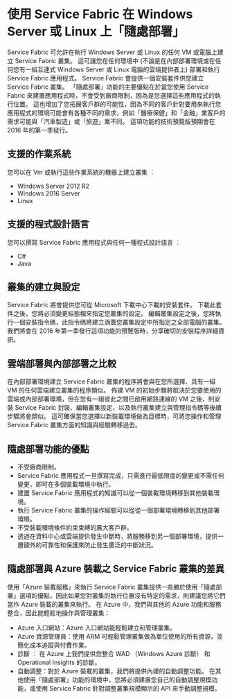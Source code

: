 <properties
   pageTitle="使用 Service Fabric (Windows Server 和 Linux) 進行隨處部署 | Microsoft Azure"
   description="Service Fabric 叢集將會在 Windows Server 和 Linux 上執行，讓您能夠將 Service Fabric 應用程式部署和裝載在任何您可以執行 Windows Server 和 Linux 的環境中。"
   services="service-fabric"
   documentationCenter=".net"
   authors="kunalds"
   manager="timlt"
   editor=""/>

<tags
   ms.service="service-fabric"
   ms.devlang="dotNet"
   ms.topic="article"
   ms.tgt_pltfrm="NA"
   ms.workload="NA"
   ms.date="11/19/2015"
   ms.author="kunalds"/>

# 使用 Service Fabric 在 Windows Server 或 Linux 上「隨處部署」
Service Fabric 可允許在執行 Windows Server 或 Linux 的任何 VM 或電腦上建立 Service Fabric 叢集。 這可讓您在任何環境中 (不論是在內部部署環境或在任何您有一組互連式 Windows Server 或 Linux 電腦的雲端提供者上) 部署和執行 Service Fabric 應用程式。 Service Fabric 會提供一個安裝套件供您建立 Service Fabric 叢集。 「隨處部署」功能的主要優點在於當您使用 Service Fabric 來建置應用程式時，不會受到廠商限制，因為是您選擇這些應用程式的執行位置。 這也增加了您拓展客戶群的可能性，因為不同的客戶針對要用來執行您應用程式的環境可能會有各種不同的需求，例如「醫療保健」和「金融」業客戶的需求可能與「汽車製造」或「旅遊」業不同。 這項功能的技術預覽版預期會在 2016 年的第一季發行。

## 支援的作業系統
您可以在 Vm 或執行這些作業系統的機器上建立叢集 ︰
* Windows Server 2012 R2
* Windows 2016 Server
* Linux

## 支援的程式設計語言
您可以撰寫 Service Fabric 應用程式與任何一種程式設計語言 ︰
* C#
* Java

## 叢集的建立與設定
Service Fabric 將會提供您可從 Microsoft 下載中心下載的安裝套件。 下載此套件之後，您將必須變更組態檔來指定您叢集的設定。 編輯叢集設定之後，您將執行一個安裝指令碼，此指令碼將建立涵蓋您叢集設定中所指定之全部電腦的叢集。 我們將會在 2016 年第一季發行這項功能的預覽版時，分享確切的安裝程序詳細資訊。 

## 雲端部署與內部部署之比較
在內部部署環境建立 Service Fabric 叢集的程序將會與在您所選擇、具有一組 VM 的任何雲端建立叢集的程序類似。 佈建 VM 的初始步驟將取決於您要使用的雲端或內部部署環境，但在您有一組彼此之間已啟用網路連線的 VM 之後，則安裝 Service Fabric 封裝、編輯叢集設定，以及執行叢集建立與管理指令碼等後續步驟將會類似。 這可確保當您選擇以新裝載環境做為目標時，可將您操作和管理 Service Fabric 叢集方面的知識與經驗轉移過去。 

## 隨處部署功能的優點
* 不受廠商限制。
* Service Fabric 應用程式一旦撰寫完成，只需進行最低限度的變更或不需任何變更，即可在多個裝載環境中執行。
* 建置 Service Fabric 應用程式的知識可以從一個裝載環境轉移到其他裝載環境。
* 執行 Service Fabric 叢集的操作經驗可以從從一個部署環境轉移到其他部署環境。
* 不受裝載環境條件約束束縛的廣大客戶群。
* 透過在資料中心或雲端提供發生中斷時，將服務移到另一個部署環境，提供一層額外的可靠性和保護來防止發生廣泛的中斷狀況。

## 隨處部署與 Azure 裝載之 Service Fabric 叢集的差異
使用「Azure 裝載服務」來執行 Service Fabric 叢集提供一些勝於使用「隨處部署」選項的優點，因此如果您對叢集的執行位置沒有特定的需求，則建議您將它們當作 Azure 裝載的叢集來執行。 在 Azure 中，我們與其他的 Azure 功能和服務整合，因此能輕鬆地操作與管理叢集：

* Azure 入口網站：Azure 入口網站能輕鬆建立和管理叢集。
* Azure 資源管理員：使用 ARM 可輕鬆管理叢集做為單位使用的所有資源，並簡化成本追蹤與付費作業。 
* 診斷 ︰ 在 Azure 上我們提供您整合 WAD （Windows Azure 診斷） 和 Operational Insights 的診斷。
* 自動調整：對於 Azure 裝載的叢集，我們將提供內建的自動調整功能。 在其他使用「隨處部署」功能的環境中，您將必須建置您自己的自動調整規模功能，或使用 Service Fabric 針對調整叢集規模顯示的 API 來手動調整規模。


